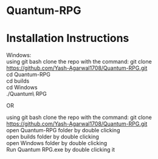 # Quantum-RPG  
# Installation Instructions  

Windows:  
using git bash clone the repo with the command: git clone https://github.com/Yash-Agarwal1708/Quantum-RPG.git  
cd Quantum-RPG  
cd builds  
cd Windows  
./Quantum\ RPG
  
OR  
  
using git bash clone the repo with the command: git clone https://github.com/Yash-Agarwal1708/Quantum-RPG.git  
open Quantum-RPG folder by double clicking  
open builds folder by double clicking  
open Windows folder by double clicking  
Run Quantum RPG.exe by double clicking it  
